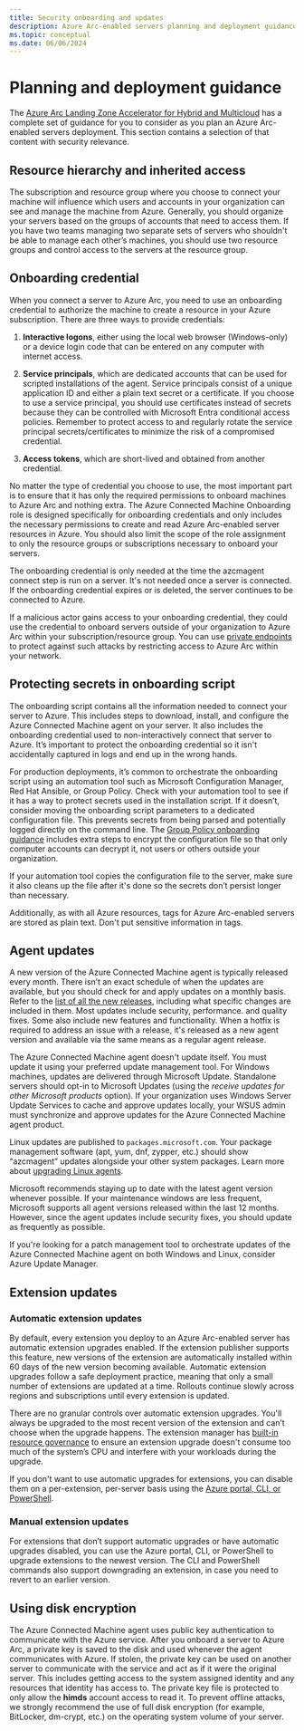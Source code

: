 ```yaml
---
title: Security onboarding and updates
description: Azure Arc-enabled servers planning and deployment guidance.
ms.topic: conceptual
ms.date: 06/06/2024
---
```


# Planning and deployment guidance

The [Azure Arc Landing Zone Accelerator for Hybrid and Multicloud](/azure/cloud-adoption-framework/scenarios/hybrid/enterprise-scale-landing-zone) has a complete set of guidance for you to consider as you plan an Azure Arc-enabled servers deployment. This section contains a selection of that content with security relevance.

## Resource hierarchy and inherited access

The subscription and resource group where you choose to connect your machine will influence which users and accounts in your organization can see and manage the machine from Azure. Generally, you should organize your servers based on the groups of accounts that need to access them. If you have two teams managing two separate sets of servers who shouldn't be able to manage each other’s machines, you should use two resource groups and control access to the servers at the resource group.

## Onboarding credential

When you connect a server to Azure Arc, you need to use an onboarding credential to authorize the machine to create a resource in your Azure subscription. There are three ways to provide credentials:

1. **Interactive logons**, either using the local web browser (Windows-only) or a device login code that can be entered on any computer with internet access.

1. **Service principals**, which are dedicated accounts that can be used for scripted installations of the agent. Service principals consist of a unique application ID and either a plain text secret or a certificate. If you choose to use a service principal, you should use certificates instead of secrets because they can be controlled with Microsoft Entra conditional access policies. Remember to protect access to and regularly rotate the service principal secrets/certificates to minimize the risk of a compromised credential.

1. **Access tokens**, which are short-lived and obtained from another credential.

No matter the type of credential you choose to use, the most important part is to ensure that it has only the required permissions to onboard machines to Azure Arc and nothing extra. The Azure Connected Machine Onboarding role is designed specifically for onboarding credentials and only includes the necessary permissions to create and read Azure Arc-enabled server resources in Azure. You should also limit the scope of the role assignment to only the resource groups or subscriptions necessary to onboard your servers.

The onboarding credential is only needed at the time the azcmagent connect step is run on a server. It's not needed once a server is connected. If the onboarding credential expires or is deleted, the server continues to be connected to Azure.

If a malicious actor gains access to your onboarding credential, they could use the credential to onboard servers outside of your organization to Azure Arc within your subscription/resource group. You can use [private endpoints](security-networking.md#private-endpoints) to protect against such attacks by restricting access to Azure Arc within your network.

## Protecting secrets in onboarding script

The onboarding script contains all the information needed to connect your server to Azure. This includes steps to download, install, and configure the Azure Connected Machine agent on your server. It also includes the onboarding credential used to non-interactively connect that server to Azure. It’s important to protect the onboarding credential so it isn't accidentally captured in logs and end up in the wrong hands.

For production deployments, it’s common to orchestrate the onboarding script using an automation tool such as Microsoft Configuration Manager, Red Hat Ansible, or Group Policy. Check with your automation tool to see if it has a way to protect secrets used in the installation script. If it doesn’t, consider moving the onboarding script parameters to a dedicated configuration file. This prevents secrets from being parsed and potentially logged directly on the command line. The [Group Policy onboarding guidance](onboard-group-policy-powershell.md) includes extra steps to encrypt the configuration file so that only computer accounts can decrypt it, not users or others outside your organization.

If your automation tool copies the configuration file to the server, make sure it also cleans up the file after it's done so the secrets don’t persist longer than necessary.

Additionally, as with all Azure resources, tags for Azure Arc-enabled servers are stored as plain text. Don't put sensitive information in tags.

## Agent updates

A new version of the Azure Connected Machine agent is typically released every month. There isn’t an exact schedule of when the updates are available, but you should check for and apply updates on a monthly basis. Refer to the [list of all the new releases](/azure/azure-arc/servers/agent-release-notes), including what specific changes are included in them. Most updates include security, performance. and quality fixes. Some also include new features and functionality. When a hotfix is required to address an issue with a release, it's released as a new agent version and available via the same means as a regular agent release.

The Azure Connected Machine agent doesn't update itself. You must update it using your preferred update management tool. For Windows machines, updates are delivered through Microsoft Update. Standalone servers should opt-in to Microsoft Updates (using the *receive updates for other Microsoft products* option). If your organization uses Windows Server Update Services to cache and approve updates locally, your WSUS admin must synchronize and approve updates for the Azure Connected Machine agent product.

Linux updates are published to `packages.microsoft.com`. Your package management software (apt, yum, dnf, zypper, etc.) should show “azcmagent” updates alongside your other system packages. Learn more about [upgrading Linux agents](/azure/azure-arc/servers/manage-agent?tabs=linux-apt).

Microsoft recommends staying up to date with the latest agent version whenever possible. If your maintenance windows are less frequent, Microsoft supports all agent versions released within the last 12 months. However, since the agent updates include security fixes, you should update as frequently as possible.

If you're looking for a patch management tool to orchestrate updates of the Azure Connected Machine agent on both Windows and Linux, consider Azure Update Manager. 

## Extension updates

### Automatic extension updates

By default, every extension you deploy to an Azure Arc-enabled server has automatic extension upgrades enabled. If the extension publisher supports this feature, new versions of the extension are automatically installed within 60 days of the new version becoming available. Automatic extension upgrades follow a safe deployment practice, meaning that only a small number of extensions are updated at a time. Rollouts continue slowly across regions and subscriptions until every extension is updated.

There are no granular controls over automatic extension upgrades. You'll always be upgraded to the most recent version of the extension and can’t choose when the upgrade happens. The extension manager has [built-in resource governance](/azure/azure-arc/servers/agent-overview) to ensure an extension upgrade doesn't consume too much of the system’s CPU and interfere with your workloads during the upgrade.

If you don't want to use automatic upgrades for extensions, you can disable them on a per-extension, per-server basis using the [Azure portal, CLI, or PowerShell](/azure/azure-arc/servers/manage-automatic-vm-extension-upgrade?tabs=azure-portal).

### Manual extension updates

For extensions that don’t support automatic upgrades or have automatic upgrades disabled, you can use the Azure portal, CLI, or PowerShell to upgrade extensions to the newest version. The CLI and PowerShell commands also support downgrading an extension, in case you need to revert to an earlier version.

## Using disk encryption

The Azure Connected Machine agent uses public key authentication to communicate with the Azure service. After you onboard a server to Azure Arc, a private key is saved to the disk and used whenever the agent communicates with Azure. If stolen, the private key can be used on another server to communicate with the service and act as if it were the original server. This includes getting access to the system assigned identity and any resources that identity has access to. The private key file is protected to only allow the **himds** account access to read it. To prevent offline attacks, we strongly recommend the use of full disk encryption (for example, BitLocker, dm-crypt, etc.) on the operating system volume of your server.

